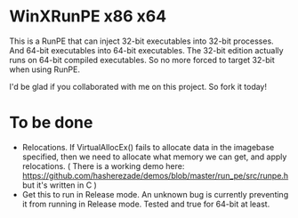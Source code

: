 # WinXRunPE x86 x64
This is a RunPE that can inject 32-bit executables into 32-bit processes. And 64-bit executables into 64-bit executables. The 32-bit edition actually runs on 64-bit compiled executables. So no more forced to target 32-bit when using RunPE.

I'd be glad if you collaborated with me on this project. So fork it today!

# To be done
- Relocations. If VirtualAllocEx() fails to allocate data in the imagebase specified, then we need to allocate what memory we can get, and apply relocations.
( There is a working demo here: https://github.com/hasherezade/demos/blob/master/run_pe/src/runpe.h but it's written in C )
- Get this to run in Release mode. An unknown bug is currently preventing it from running in Release mode. Tested and true for 64-bit at least.
